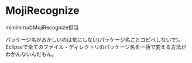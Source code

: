MojiRecognize
=============

mimimiruのMojiRecognize担当

パッケージ名がおかしいのは気にしない(パッケージ名ごとコピペしないで)。
Eclipseで全てのファイル・ディレクトリのパッケージ名を一括で変える方法がわかんないんだもん。
